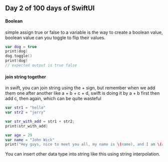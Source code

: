 ## Day 2 of 100 days of SwiftUI
#### Boolean
simple assign true or false to a variable is the way to create a boolean value, boolean value can you toggle to flip their values.
```swift
var dog = true
print(dog)
dog.toggle()
print(dog)
// expected output is true false
```
#### join string together
in swift, you can join string using the + sign, but remember when we add them one after another like a + b + c + d, swift is doing it by a + b first then add c, then again, which can be quite wasteful
```swift
var str1 = "hello"
var str2 = "jerry"

var str_with_add = str1 + str2;
print(str_with_add)

var age = 29
var name = "John Wick"
print("Hey guys, nice to meet you all, my name is \(name), and I am \(age) years old")
```
You can insert other data type into string like this using string interpolation.